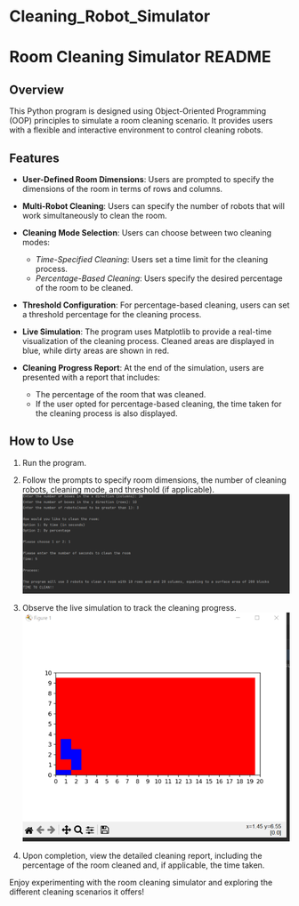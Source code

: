 # Cleaning_Robot_Simulator

# Room Cleaning Simulator README

## Overview

This Python program is designed using Object-Oriented Programming (OOP) principles to simulate a room cleaning scenario. It provides users with a flexible and interactive environment to control cleaning robots.

## Features

- **User-Defined Room Dimensions**: Users are prompted to specify the dimensions of the room in terms of rows and columns.

- **Multi-Robot Cleaning**: Users can specify the number of robots that will work simultaneously to clean the room.

- **Cleaning Mode Selection**: Users can choose between two cleaning modes:
  - *Time-Specified Cleaning*: Users set a time limit for the cleaning process.
  - *Percentage-Based Cleaning*: Users specify the desired percentage of the room to be cleaned.

- **Threshold Configuration**: For percentage-based cleaning, users can set a threshold percentage for the cleaning process.

- **Live Simulation**: The program uses Matplotlib to provide a real-time visualization of the cleaning process. Cleaned areas are displayed in blue, while dirty areas are shown in red.

- **Cleaning Progress Report**: At the end of the simulation, users are presented with a report that includes:
  - The percentage of the room that was cleaned.
  - If the user opted for percentage-based cleaning, the time taken for the cleaning process is also displayed.

## How to Use

1. Run the program.
2. Follow the prompts to specify room dimensions, the number of cleaning robots, cleaning mode, and threshold (if applicable).
   ![prompt by program](/screenshots/prompt.png)
     
4. Observe the live simulation to track the cleaning progress.
   ![live demonstration of matplotlib](/screenshots/live_demonstration.png)
5. Upon completion, view the detailed cleaning report, including the percentage of the room cleaned and, if applicable, the time taken.

Enjoy experimenting with the room cleaning simulator and exploring the different cleaning scenarios it offers!

